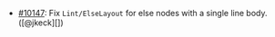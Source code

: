 * [#10147](https://github.com/rubocop/rubocop/issues/10147): Fix `Lint/ElseLayout` for else nodes with a single line body. ([@jkeck][])
